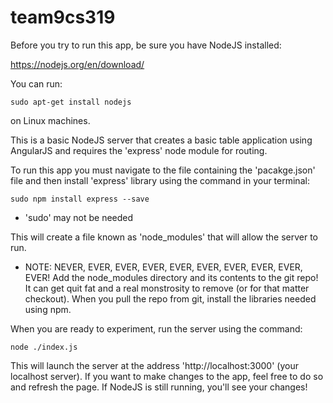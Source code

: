 # team9cs319
Before you try to run this app, be sure you have NodeJS installed:

https://nodejs.org/en/download/

You can run:

    sudo apt-get install nodejs

on Linux machines.


This is a basic NodeJS server that creates a basic table application using
AngularJS and requires the 'express' node module for routing.

To run this app you must navigate to the file containing the 'pacakge.json'
file and then install 'express' library using the command in your terminal:

    sudo npm install express --save

* 'sudo' may not be needed

This will create a file known as 'node_modules' that will allow the server to
run.

* NOTE: NEVER, EVER, EVER, EVER, EVER, EVER, EVER, EVER, EVER, EVER! Add the
node_modules directory and its contents to the git repo! It can get quit fat
and a real monstrosity to remove (or for that matter checkout). When you pull
the repo from git, install the libraries needed using npm.

When you are ready to experiment, run the server using the command:

    node ./index.js

This will launch the server at the address 'http://localhost:3000' (your 
localhost server). If you want to make changes to the app, feel free to do so
and refresh the page. If NodeJS is still running, you'll see your changes!
